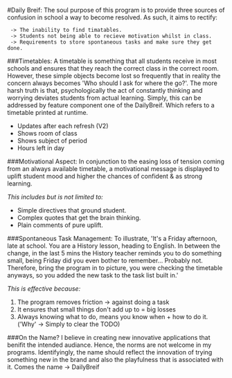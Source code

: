 #Daily Breif:
The soul purpose of this program is to provide three sources of 
confusion in school a way to become resolved. As such, it aims to rectify:

     -> The inability to find timatables.
     -> Students not being able to recieve motivation whilst in class.
     -> Requirements to store spontaneous tasks and make sure they get done.
   
###Timetables:
A timetable is something that all students receive in most schools 
and ensures that they reach the correct class in the correct room.
However, these simple objects become lost so frequently that in reality the 
concern always becomes 'Who should I ask for where the go?'. 
The more harsh truth is that, psychologically the act of constantly
thinking and worrying deviates students from actual learning. 
Simply, this can be addressed by feature component one of the DailyBreif. 
Which refers to a timetable printed at runtime.

 - Updates after each refresh (V2)
 - Shows room of class
 - Shows subject of period
 - Hours left in day
 
###Motivational Aspect:
In conjunction to the easing loss of tension coming from an always available 
timetable, a motivational message is displayed to uplift student mood 
and higher the chances of confident & as strong learning. 
 
_This includes but is not limited to:_
  - Simple directives that ground student.
  - Complex quotes that get the brain thinking.
  - Plain comments of pure uplift. 
  
###Spontaneous Task Management:
To illustrate, 'It's a Friday afternoon, late at school. You are a History lesson, 
heading to English. In between the change, in the last 5 mins the History teacher reminds you 
to do something small, being Friday did you even bother to remember... Probably not.
Therefore, bring the program in to picture, you were checking the timetable anyways,
so you added the new task to the task list built in.'

_This is effective because:_
1. The program removes friction -> against doing a task
2. It ensures that small things don't add up to = big losses
3. Always knowing what to do, means you know when + how to do it. ('Why' -> Simply to clear the TODO)

###On the Name?
I believe in creating new innovative applications that benifit the intended
audiance. Hence, the norms are not welcome in my programs. Identifyingly, 
the name should reflect the innovation of trying something new in the brand
and also the playfulness that is associated with it. Comes the name -> DailyBreif